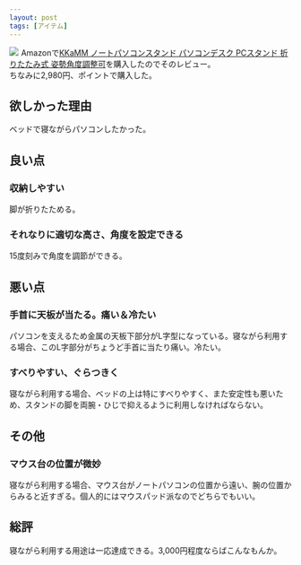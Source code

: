 ```yaml
---
layout: post
tags: [アイテム]
---
```


<a class="is-pulled-right" target="_blank"  href="https://www.amazon.co.jp/gp/product/B072Q2RGZB/ref=as_li_tl?ie=UTF8&camp=247&creative=1211&creativeASIN=B072Q2RGZB&linkCode=as2&tag=tekiomomono-22&linkId=7512ae6ee4c9dcc2e77d079287bec4f2"><img border="0" src="//ws-fe.amazon-adsystem.com/widgets/q?_encoding=UTF8&MarketPlace=JP&ASIN=B072Q2RGZB&ServiceVersion=20070822&ID=AsinImage&WS=1&Format=_SL600&tag=tekiomomono-22" ></a><img src="//ir-jp.amazon-adsystem.com/e/ir?t=tekiomomono-22&l=am2&o=9&a=B072Q2RGZB" width="1" height="1" border="0" alt="" style="border:none !important; margin:0px !important;" />
Amazonで[KKaMM ノートパソコンスタンド パソコンデスク PCスタンド 折りたたみ式 姿勢角度調整可](https://www.amazon.co.jp/gp/product/B072Q2RGZB/ref=as_li_tl?ie=UTF8&camp=247&creative=1211&creativeASIN=B072Q2RGZB&linkCode=as2&tag=tekiomomono-22&linkId=7512ae6ee4c9dcc2e)を購入したのでそのレビュー。  
ちなみに2,980円、ポイントで購入した。

## 欲しかった理由
ベッドで寝ながらパソコンしたかった。

## 良い点
### 収納しやすい
脚が折りたためる。

### それなりに適切な高さ、角度を設定できる
15度刻みで角度を調節ができる。

## 悪い点

### 手首に天板が当たる。痛い＆冷たい
パソコンを支えるため金属の天板下部分がL字型になっている。寝ながら利用する場合、このL字部分がちょうど手首に当たり痛い。冷たい。

### すべりやすい、ぐらつきく
寝ながら利用する場合、ベッドの上は特にすべりやすく、また安定性も悪いため、スタンドの脚を両腕・ひじで抑えるように利用しなければならない。

## その他
### マウス台の位置が微妙
寝ながら利用する場合、マウス台がノートパソコンの位置から遠い、腕の位置からみると近すぎる。個人的にはマウスパッド派なのでどちらでもいい。

## 総評
寝ながら利用する用途は一応達成できる。3,000円程度ならばこんなもんか。
